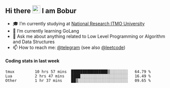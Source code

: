## Hi there <img src="https://media.giphy.com/media/hvRJCLFzcasrR4ia7z/giphy.gif" width="25px" height="25px"> I am Bobur

- :mortar_board: I’m currently studying at [National Research ITMO University](https://itmo.ru/)
- :seedling: I’m currently learning GoLang
- :speech_balloon: Ask me about anything related to Low Level Programming or Algorithm and Data Structures
- :mailbox: How to reach me: [@telegram](https://t.me/octoant) (see also [@leetcode](https://leetcode.com/octoant/))    

#### Coding stats in last week

<!--START_SECTION:waka-->

```text
tmux         10 hrs 57 mins  ████████████████▒░░░░░░░░   64.79 %
Lua          2 hrs 47 mins   ████░░░░░░░░░░░░░░░░░░░░░   16.49 %
Other        1 hr 37 mins    ██▒░░░░░░░░░░░░░░░░░░░░░░   09.65 %
```

<!--END_SECTION:waka-->
